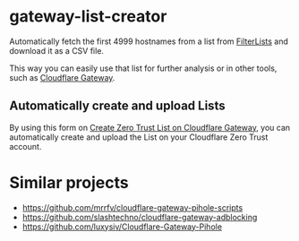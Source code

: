 # gateway-list-creator

Automatically fetch the first 4999 hostnames from a list from [FilterLists](https://filterlists.com/) and download it as a CSV file.

This way you can easily use that list for further analysis or in other tools, such as [Cloudflare Gateway](https://developers.cloudflare.com/cloudflare-one/policies/filtering/lists/).

## Automatically create and upload Lists

By using this form on [Create Zero Trust List on Cloudflare Gateway](https://gateway-list-creator.pages.dev/create), you can automatically create and upload the List on your Cloudflare Zero Trust account.

# Similar projects

* https://github.com/mrrfv/cloudflare-gateway-pihole-scripts
* https://github.com/slashtechno/cloudflare-gateway-adblocking
* https://github.com/luxysiv/Cloudflare-Gateway-Pihole
